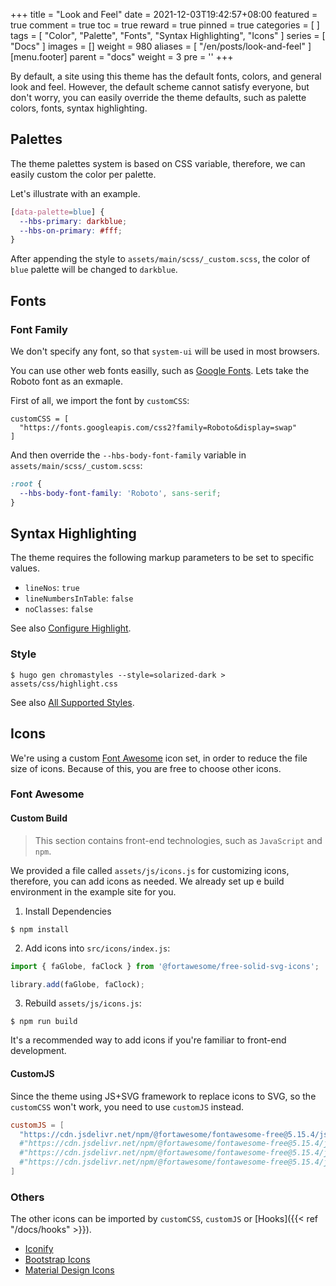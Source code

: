 +++
title = "Look and Feel"
date = 2021-12-03T19:42:57+08:00
featured = true
comment = true
toc = true
reward = true
pinned = true
categories = [
]
tags = [
  "Color",
  "Palette",
  "Fonts",
  "Syntax Highlighting",
  "Icons"
]
series = [
  "Docs"
]
images = []
weight = 980
aliases = [
  "/en/posts/look-and-feel"
]
[menu.footer]
  parent = "docs"
  weight = 3
  pre = '<i class="fas fa-fw fa-palette"></i>'
+++

By default, a site using this theme has the default fonts, colors, and general look and feel.
However, the default scheme cannot satisfy everyone, but don't worry, you can easily override the theme defaults, such as palette colors, fonts, syntax highlighting.

<!--more-->

## Palettes

The theme palettes system is based on CSS variable, therefore, we can easily custom the color per palette.

Let's illustrate with an example.

```CSS
[data-palette=blue] {
  --hbs-primary: darkblue;
  --hbs-on-primary: #fff;
}
```

After appending the style to `assets/main/scss/_custom.scss`, the color of `blue` palette will be changed to `darkblue`.

## Fonts

### Font Family

We don't specify any font, so that `system-ui` will be used in most browsers.

You can use other web fonts easilly, such as [Google Fonts](https://fonts.google.com/). Lets take the Roboto font as an exmaple.

First of all, we import the font by `customCSS`:

```
customCSS = [
  "https://fonts.googleapis.com/css2?family=Roboto&display=swap"
]
```

And then override the `--hbs-body-font-family` variable in `assets/main/scss/_custom.scss`:

```CSS
:root {
  --hbs-body-font-family: 'Roboto', sans-serif;
}
```

## Syntax Highlighting

The theme requires the following markup parameters to be set to specific values.

- `lineNos`: `true`
- `lineNumbersInTable`: `false`
- `noClasses`: `false`

See also [Configure Highlight](https://gohugo.io/getting-started/configuration-markup#highlight).

### Style

```shell
$ hugo gen chromastyles --style=solarized-dark > assets/css/highlight.css
```

See also [All Supported Styles](https://xyproto.github.io/splash/docs/all.html).

## Icons

We're using a custom [Font Awesome](https://fontawesome.com/) icon set, in order to reduce the file size of icons.
Because of this, you are free to choose other icons.

### Font Awesome

#### Custom Build

> This section contains front-end technologies, such as `JavaScript` and `npm`.

We provided a file called `assets/js/icons.js` for customizing icons, therefore, you can add icons as needed.
We already set up e build environment in the example site for you.

1. Install Dependencies

```shell
$ npm install
```

2. Add icons into `src/icons/index.js`:

```js
import { faGlobe, faClock } from '@fortawesome/free-solid-svg-icons';

library.add(faGlobe, faClock);
```

3. Rebuild `assets/js/icons.js`:

```shell
$ npm run build
```

It's a recommended way to add icons if you're familiar to front-end development.

#### CustomJS

Since the theme using JS+SVG framework to replace icons to SVG, so the `customCSS` won't work, you need to use `customJS` instead. 

```toml
customJS = [
  "https://cdn.jsdelivr.net/npm/@fortawesome/fontawesome-free@5.15.4/js/solid.min.js" # Import solid icons.
  #"https://cdn.jsdelivr.net/npm/@fortawesome/fontawesome-free@5.15.4/js/regular.min.js" # Import regular icons.
  #"https://cdn.jsdelivr.net/npm/@fortawesome/fontawesome-free@5.15.4/js/brands.min.js" # Import brand icons.
  #"https://cdn.jsdelivr.net/npm/@fortawesome/fontawesome-free@5.15.4/js/all.min.js" # Import the full icon set.
]
```

### Others

The other icons can be imported by `customCSS`, `customJS` or [Hooks]({{< ref "/docs/hooks" >}}).

- [Iconify](https://iconify.design/)
- [Bootstrap Icons](https://icons.getbootstrap.com/)
- [Material Design Icons](https://materialdesignicons.com/)
